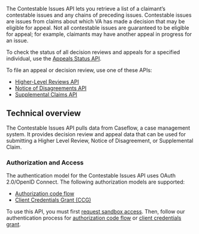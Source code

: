The Contestable Issues API lets you retrieve a list of a claimant’s contestable issues and any chains of preceding issues. Contestable issues are issues from claims about which VA has made a decision that may be eligible for appeal. Not all contestable issues are guaranteed to be eligible for appeal; for example, claimants may have another appeal in progress for an issue.

To check the status of all decision reviews and appeals for a specified individual, use the [Appeals Status API](https://dev-developer.va.gov/explore/appeals/docs/appeals?version=current).

To file an appeal or decision review, use one of these APIs:
* [Higher-Level Reviews API](https://dev-developer.va.gov/explore/appeals/docs/higher_level_reviews)
* [Notice of Disagreements API](https://dev-developer.va.gov/explore/appeals/docs/notice_of_disagreements)
* [Supplemental Claims API](https://dev-developer.va.gov/explore/appeals/docs/supplemental_claims)

## Technical overview
The Contestable Issues API pulls data from Caseflow, a case management system. It provides decision review and appeal data that can be used for submitting a Higher Level Review, Notice of Disagreement, or Supplemental Claim.

### Authorization and Access
The authentication model for the Contestable Issues API uses OAuth 2.0/OpenID Connect. The following authorization models are supported:
* [Authorization code flow](https://dev-developer.va.gov/explore/authorization/docs/authorization-code)
* [Client Credentials Grant (CCG)](https://dev-developer.va.gov/explore/authorization/docs/client-credentials)

To use this API, you must first [request sandbox access](https://dev-developer.va.gov/onboarding/request-sandbox-access). Then, follow our authentication process for [authorization code flow](https://dev-developer.va.gov/explore/authorization/docs/authorization-code) or [client credentials grant](https://dev-developer.va.gov/explore/authorization/docs/client-credentials).
